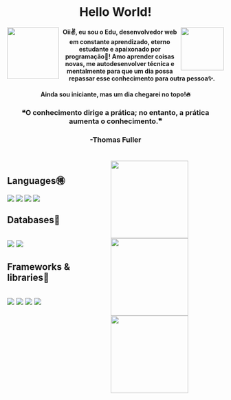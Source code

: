 
<div style="display: inline_block">
  <h1 align='center'>Hello World!</h1>
  <img align='right' width='100em' src='https://images-wixmp-ed30a86b8c4ca887773594c2.wixmp.com/f/4bc8238a-57c9-470b-9cbf-f0ddda6065af/dervhse-5b9125c3-b334-4eda-89b1-5413cde374f0.png?token=eyJ0eXAiOiJKV1QiLCJhbGciOiJIUzI1NiJ9.eyJzdWIiOiJ1cm46YXBwOjdlMGQxODg5ODIyNjQzNzNhNWYwZDQxNWVhMGQyNmUwIiwiaXNzIjoidXJuOmFwcDo3ZTBkMTg4OTgyMjY0MzczYTVmMGQ0MTVlYTBkMjZlMCIsIm9iaiI6W1t7InBhdGgiOiJcL2ZcLzRiYzgyMzhhLTU3YzktNDcwYi05Y2JmLWYwZGRkYTYwNjVhZlwvZGVydmhzZS01YjkxMjVjMy1iMzM0LTRlZGEtODliMS01NDEzY2RlMzc0ZjAucG5nIn1dXSwiYXVkIjpbInVybjpzZXJ2aWNlOmZpbGUuZG93bmxvYWQiXX0.ITUh-g7aQIp2Nf48mj9O51D8gjqC9hYD2ZgCHqFBuQ8'>
  <img align='left' width='120em' src='https://icon-library.com/images/cuphead-icon/cuphead-icon-13.jpg'>
  <h4 align='center'>Oii✌, eu sou o Edu, desenvolvedor web em constante aprendizado, eterno estudante e apaixonado por programação💖! Amo aprender coisas novas, me autodesenvolver técnica e mentalmente para que um dia possa repassar esse conhecimento para outra pessoa✨.</h4>
  <h4 align='center'>Ainda sou iniciante, mas um dia chegarei no topo!🔥</h4>
  <h3 align='center'>❝O conhecimento dirige a prática; no entanto, a prática aumenta o conhecimento.❞</h3>
  <h3 align='center'>-Thomas Fuller</h3>
</div>

#

<div style="display: flex; flex-direction: row;"><br>
  <div align='left'>
   <div align='left'>
    <h2>Languages🉐</h2>
    <img align="center" src="https://img.shields.io/badge/javascript-%23323330.svg?style=for-the-badge&logo=javascript&logoColor=%23F7DF1E">
    <img align="center" src="https://img.shields.io/badge/c%23-%23239120.svg?style=for-the-badge&logo=c-sharp&logoColor=white">
    <img align="center" src="https://img.shields.io/badge/html5-%23E34F26.svg?style=for-the-badge&logo=html5&logoColor=white">
    <img align="center" src="https://img.shields.io/badge/css3-%231572B6.svg?style=for-the-badge&logo=css3&logoColor=white">
   </div>
   <div align='left'>
    <h2>Databases💾<h2/>
    <img align="center" src="https://img.shields.io/badge/MongoDB-%234ea94b.svg?style=for-the-badge&logo=mongodb&logoColor=white">
    <img align="center" src="https://img.shields.io/badge/mysql-%2300f.svg?style=for-the-badge&logo=mysql&logoColor=white">
   </div>
   <div align=left'>
    <h2>Frameworks & libraries🔧<h2/>
    <img align="center" src="https://img.shields.io/badge/react-%2320232a.svg?style=for-the-badge&logo=react&logoColor=%2361DAFB">
    <img align="center" src="https://img.shields.io/badge/SASS-hotpink.svg?style=for-the-badge&logo=SASS&logoColor=white">
    <img align="center" src="https://img.shields.io/badge/Socket.io-black?style=for-the-badge&logo=socket.io&badgeColor=010101">
    <img align="center" src="https://img.shields.io/badge/styled--components-DB7093?style=for-the-badge&logo=styled-components&logoColor=white">
   </div>
  </div>
  <div align='center'>
    <a href="https://github.com/DadoDuuh">
    <img height="180em" src="https://github-readme-stats.vercel.app/api?username=DadoDuuh&show_icons=true&theme=dracula"/>
    <img height="180em" src="https://github-readme-stats.vercel.app/api/top-langs/?username=DadoDuuh&layout=compact&show_icons=true&theme=dracula"/>
    <img height='180em' src="https://github-readme-streak-stats.herokuapp.com/?user=DadoDuuh&theme=dracula"
  </div>
</div>
